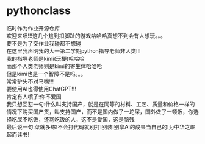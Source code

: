 # pythonclass
临时作为作业开源仓库<br>
欢迎来喷!!!这几个尬到扣脚趾的游戏哈哈哈真想不到会有人想玩。。。<br>
要不是为了交作业我碰都不想碰<br>
在这里我声明我的大一第二学期python指导老师非人类!!!<br>
我的指导老师是kimi(玩梗)哈哈哈<br>
而那个人类老师则是kimi的寄生体哈哈哈<br>
但是kimi也是一个智障不是吗。。。<br>
常常驴头不对马嘴!!!<br>
要使用AI也得使用ChatGPT!!!<br>
肯定有人喷了:你不爱国<br>
我只想回怼一句:什么叫支持国产，就是在同等的材料、工艺、质量和价格一样的情况下购买国产货，叫支持国产，而不是国内做了一坨屎，国外做了一顿饭，你选择吃屎不吃饭，还骂吃饭的人，这不是爱国，这是脑残<br>
最后说一句:菜就多练!不会打代码就别打!别装!别拿AI的成果当自己的!为中华之崛起而读书!

